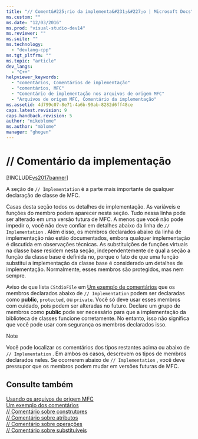 ```yaml
---
title: "// Coment&#225;rio da implementa&#231;&#227;o | Microsoft Docs"
ms.custom: ""
ms.date: "12/03/2016"
ms.prod: "visual-studio-dev14"
ms.reviewer: ""
ms.suite: ""
ms.technology: 
  - "devlang-cpp"
ms.tgt_pltfrm: ""
ms.topic: "article"
dev_langs: 
  - "C++"
helpviewer_keywords: 
  - "comentários, Comentários de implementação"
  - "comentários, MFC"
  - "Comentário de implementação nos arquivos de origem MFC"
  - "Arquivos de origem MFC, Comentário da implementação"
ms.assetid: 4d799c07-8e71-4a6b-90ab-8282d6ff48ce
caps.latest.revision: 9
caps.handback.revision: 5
author: "mikeblome"
ms.author: "mblome"
manager: "ghogen"
---
```

# // Coment&#225;rio da implementa&#231;&#227;o
[!INCLUDE[vs2017banner](../assembler/inline/includes/vs2017banner.md)]

A seção de `// Implementation` é a parte mais importante de qualquer declaração de classe de MFC.  
  
 Casas desta seção todos os detalhes de implementação.  As variáveis e funções do membro podem aparecer nesta seção.  Tudo nessa linha pode ser alterado em uma versão futura de MFC.  A menos que você não pode impedir o, você não deve confiar em detalhes abaixo da linha de `// Implementation` .  Além disso, os membros declarados abaixo da linha de implementação não estão documentados, embora qualquer implementação é discutida em observações técnicas.  As substituições de funções virtuais na classe base residem nesta seção, independentemente de qual a seção a função da classe base é definida no, porque o fato de que uma função substitui a implementação da classe base é considerado um detalhes de implementação.  Normalmente, esses membros são protegidos, mas nem sempre.  
  
 Aviso de que lista `CStdioFile` em [Um exemplo de comentários](../mfc/an-example-of-the-comments.md) que os membros declarados abaixo de `// Implementation` podem ser declaradas como **public**, `protected`, ou `private`.  Você só deve usar esses membros com cuidado, pois podem ser alteradas no futuro.  Declare um grupo de membros como **public** pode ser necessário para que a implementação da biblioteca de classes funcione corretamente.  No entanto, isso não significa que você pode usar com segurança os membros declarados isso.  
  
> [!NOTE]
>  Você pode localizar os comentários dos tipos restantes acima ou abaixo de `// Implementation` .  Em ambos os casos, descrevem os tipos de membros declarados neles.  Se ocorrerem abaixo de `// Implementation` , você deve pressupor que os membros podem mudar em versões futuras de MFC.  
  
## Consulte também  
 [Usando os arquivos de origem MFC](../Topic/Using%20the%20MFC%20Source%20Files.md)   
 [Um exemplo dos comentários](../mfc/an-example-of-the-comments.md)   
 [\/\/ Comentário sobre construtores](../mfc/decrement-constructors-comment.md)   
 [\/\/ Comentário sobre atributos](../Topic/--%20Attributes%20Comment.md)   
 [\/\/ Comentário sobre operações](../mfc/decrement-operations-comment.md)   
 [\/\/ Comentário sobre substituíveis](../mfc/decrement-overridables-comment.md)